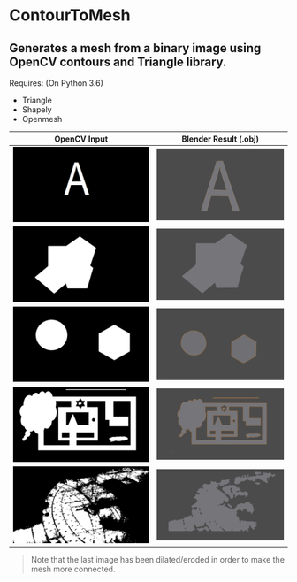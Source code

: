 # ContourToMesh
## Generates a mesh from a binary image using OpenCV contours and Triangle library.

Requires: (On Python 3.6)
* Triangle
* Shapely
* Openmesh

| OpenCV Input  | Blender Result (.obj) |
| ------------- | --------------------- |
|![inputImage](test_images/a.png "Input Image in OpenCV")|![blenderResult](obj_files/a_result.png "Output .obj Mesh in Blender")|
|![inputImage](test_images/concave.png "Input Image in OpenCV")|![blenderResult](obj_files/concave_result.png "Output .obj Mesh in Blender")|
|![inputImage](test_images/multiple.png "Input Image in OpenCV")|![blenderResult](obj_files/multiple_result.png "Output .obj Mesh in Blender")|
|![inputImage](test_images/worst.png "Input Image in OpenCV")|![blenderResult](obj_files/worst_result.png "Output .obj Mesh in Blender")|
|![inputImage](test_images/real_area.png "Input Image in OpenCV")|![blenderResult](obj_files/real_area_result.png "Output .obj Mesh in Blender")|

> Note that the last image has been dilated/eroded in order to make the mesh more connected.

